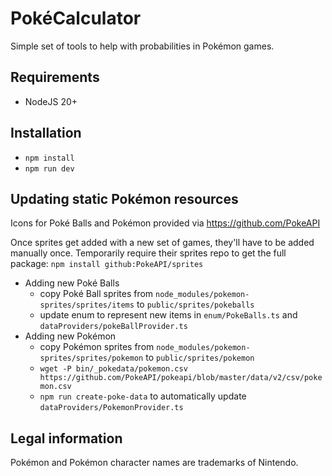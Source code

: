 # PokéCalculator

Simple set of tools to help with probabilities in Pokémon games.


## Requirements
* NodeJS 20+

## Installation
* `npm install`
* `npm run dev`

## Updating static Pokémon resources
Icons for Poké Balls and Pokémon provided via https://github.com/PokeAPI

Once sprites get added with a new set of games, they'll have to be added manually once.
Temporarily require their sprites repo to get the full package: `npm install github:PokeAPI/sprites`
* Adding new Poké Balls
  * copy Poké Ball sprites from `node_modules/pokemon-sprites/sprites/items` to `public/sprites/pokeballs`
  * update enum to represent new items in `enum/PokeBalls.ts` and `dataProviders/pokeBallProvider.ts`
* Adding new Pokémon
  * copy Pokémon sprites from `node_modules/pokemon-sprites/sprites/pokemon` to `public/sprites/pokemon`
  * `wget -P bin/_pokedata/pokemon.csv https://github.com/PokeAPI/pokeapi/blob/master/data/v2/csv/pokemon.csv`
  * `npm run create-poke-data` to automatically update `dataProviders/PokemonProvider.ts`

## Legal information
Pokémon and Pokémon character names are trademarks of Nintendo.